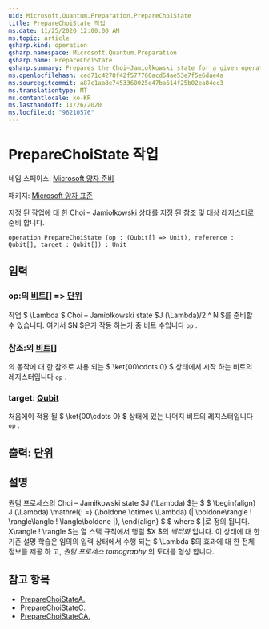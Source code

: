 ```yaml
---
uid: Microsoft.Quantum.Preparation.PrepareChoiState
title: PrepareChoiState 작업
ms.date: 11/25/2020 12:00:00 AM
ms.topic: article
qsharp.kind: operation
qsharp.namespace: Microsoft.Quantum.Preparation
qsharp.name: PrepareChoiState
qsharp.summary: Prepares the Choi–Jamiołkowski state for a given operation onto given reference and target registers.
ms.openlocfilehash: ced71c4278f42f577760acd54ae53e7f5e6dae4a
ms.sourcegitcommit: a87c1aa8e7453360025e47ba614f25b02ea84ec3
ms.translationtype: MT
ms.contentlocale: ko-KR
ms.lasthandoff: 11/26/2020
ms.locfileid: "96210576"
---
```

# <a name="preparechoistate-operation"></a>PrepareChoiState 작업

네임 스페이스: [Microsoft 양자 준비](xref:Microsoft.Quantum.Preparation)

패키지: [Microsoft 양자 표준](https://nuget.org/packages/Microsoft.Quantum.Standard)


지정 된 작업에 대 한 Choi – Jamiołkowski 상태를 지정 된 참조 및 대상 레지스터로 준비 합니다.

```qsharp
operation PrepareChoiState (op : (Qubit[] => Unit), reference : Qubit[], target : Qubit[]) : Unit
```


## <a name="input"></a>입력

### <a name="op--qubit--unit"></a>op:의 [비트](xref:microsoft.quantum.lang-ref.qubit)[] => [단위](xref:microsoft.quantum.lang-ref.unit) 

작업 $ \Lambda $ Choi – Jamiołkowski state $J (\Lambda)/2 ^ N $를 준비할 수 있습니다. 여기서 $N $은가 작동 하는가 중 비트 수입니다 `op` .


### <a name="reference--qubit"></a>참조:의 [비트](xref:microsoft.quantum.lang-ref.qubit)[]

의 동작에 대 한 참조로 사용 되는 $ \ket{00\cdots 0} $ 상태에서 시작 하는 비트의 레지스터입니다 `op` .


### <a name="target--qubit"></a>target: [Qubit](xref:microsoft.quantum.lang-ref.qubit)

처음에이 적용 될 $ \ket{00\cdots 0} $ 상태에 있는 나머지 비트의 레지스터입니다 `op` .



## <a name="output--unit"></a>출력: [단위](xref:microsoft.quantum.lang-ref.unit)



## <a name="remarks"></a>설명

퀀텀 프로세스의 Choi – Jamiłkowski state $J (\Lambda) $는 $ $ \begin{align} J (\Lambda) \mathrel{: =} (\boldone \otimes \Lambda) (| \boldone\rangle \! \rangle\langle \! \langle\boldone |), \end{align} $ $ where $ |로 정의 됩니다. X\rangle \! \rangle $는 열 스택 규칙에서 행렬 $X $의 *벡터화* 입니다. 이 상태에 대 한 기존 설명 학습은 임의의 입력 상태에서 수행 되는 $ \Lambda $의 효과에 대 한 전체 정보를 제공 하 고, *퀀텀 프로세스 tomography* 의 토대를 형성 합니다.

## <a name="see-also"></a>참고 항목

- [PrepareChoiStateA.](xref:Microsoft.Quantum.Preparation.PrepareChoiStateA)
- [PrepareChoiStateC.](xref:Microsoft.Quantum.Preparation.PrepareChoiStateC)
- [PrepareChoiStateCA.](xref:Microsoft.Quantum.Preparation.PrepareChoiStateCA)